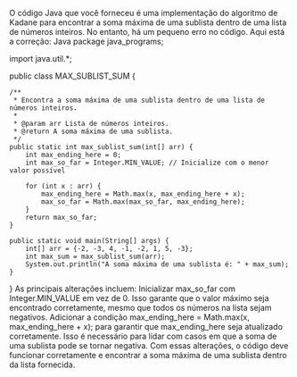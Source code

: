 O código Java que você forneceu é uma implementação do algoritmo de Kadane para encontrar a soma máxima de uma sublista dentro de uma lista de números inteiros. No entanto, há um pequeno erro no código. Aqui está a correção:
Java
package java_programs;

import java.util.*;

public class MAX_SUBLIST_SUM {

    /**
     * Encontra a soma máxima de uma sublista dentro de uma lista de números inteiros.
     *
     * @param arr Lista de números inteiros.
     * @return A soma máxima de uma sublista.
     */
    public static int max_sublist_sum(int[] arr) {
        int max_ending_here = 0;
        int max_so_far = Integer.MIN_VALUE; // Inicialize com o menor valor possível

        for (int x : arr) {
            max_ending_here = Math.max(x, max_ending_here + x);
            max_so_far = Math.max(max_so_far, max_ending_here);
        }
        return max_so_far;
    }

    public static void main(String[] args) {
        int[] arr = {-2, -3, 4, -1, -2, 1, 5, -3};
        int max_sum = max_sublist_sum(arr);
        System.out.println("A soma máxima de uma sublista é: " + max_sum);
    }
}
As principais alterações incluem:
Inicializar max_so_far com Integer.MIN_VALUE em vez de 0. Isso garante que o valor máximo seja encontrado corretamente, mesmo que todos os números na lista sejam negativos.
Adicionar a condição max_ending_here = Math.max(x, max_ending_here + x); para garantir que max_ending_here seja atualizado corretamente. Isso é necessário para lidar com casos em que a soma de uma sublista pode se tornar negativa.
Com essas alterações, o código deve funcionar corretamente e encontrar a soma máxima de uma sublista dentro da lista fornecida.

